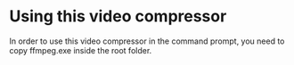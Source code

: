 # Using this video compressor

In order to use this video compressor in the command prompt, you need to copy ffmpeg.exe inside the root folder.